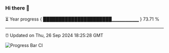 ### Hi there 👋

⏳ Year progress { ██████████████████████▁▁▁▁▁▁▁▁ } 73.71 %

---

⏰ Updated on Thu, 26 Sep 2024 18:25:28 GMT

![Progress Bar CI](https://github.com/liununu/liununu/workflows/Progress%20Bar%20CI/badge.svg)
